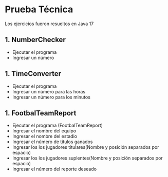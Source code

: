 # Prueba Técnica

Los ejercicios fueron resueltos en Java 17

## 1. NumberChecker
- Ejecutar el programa
- Ingresar un número

## 1. TimeConverter
- Ejecutar el programa
- Ingresar un número para las horas
- Ingresar un número para los minutos

## 1. FootbalTeamReport
- Ejecutar el programa (FootbalTeamReport)
- Ingresar el nombre del equipo
- Ingresar el nombre del estadio
- Ingresar el número de titulos ganados
- Ingresar los los jugadores titulares(Nombre y posición separados por espacio)
- Ingresar los los jugadores suplentes(Nombre y posición separados por espacio)
- Ingresar el número del reporte deseado
